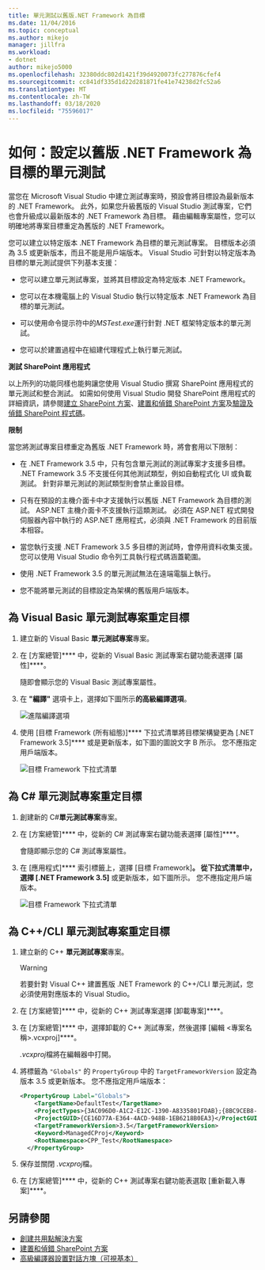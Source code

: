 ```yaml
---
title: 單元測試以舊版.NET Framework 為目標
ms.date: 11/04/2016
ms.topic: conceptual
ms.author: mikejo
manager: jillfra
ms.workload:
- dotnet
author: mikejo5000
ms.openlocfilehash: 32380ddc802d1421f39d4920073fc277876cfef4
ms.sourcegitcommit: cc841df335d1d22d281871fe41e74238d2fc52a6
ms.translationtype: MT
ms.contentlocale: zh-TW
ms.lasthandoff: 03/18/2020
ms.locfileid: "75596017"
---
```

# <a name="how-to-configure-unit-tests-to-target-an-earlier-version-of-the-net-framework"></a>如何：設定以舊版 .NET Framework 為目標的單元測試

當您在 Microsoft Visual Studio 中建立測試專案時，預設會將目標設為最新版本的 .NET Framework。 此外，如果您升級舊版的 Visual Studio 測試專案，它們也會升級成以最新版本的 .NET Framework 為目標。 藉由編輯專案屬性，您可以明確地將專案目標重定為舊版的 .NET Framework。

您可以建立以特定版本 .NET Framework 為目標的單元測試專案。 目標版本必須為 3.5 或更新版本，而且不能是用戶端版本。 Visual Studio 可針對以特定版本為目標的單元測試提供下列基本支援：

- 您可以建立單元測試專案，並將其目標設定為特定版本 .NET Framework。

- 您可以在本機電腦上的 Visual Studio 執行以特定版本 .NET Framework 為目標的單元測試。

- 可以使用命令提示符中的*MSTest.exe*運行針對 .NET 框架特定版本的單元測試。

- 您可以於建置過程中在組建代理程式上執行單元測試。

**測試 SharePoint 應用程式**

以上所列的功能同樣也能夠讓您使用 Visual Studio 撰寫 SharePoint 應用程式的單元測試和整合測試。 如需如何使用 Visual Studio 開發 SharePoint 應用程式的詳細資訊，請參閱[建立 SharePoint 方案](../sharepoint/create-sharepoint-solutions.md)、[建置和偵錯 SharePoint 方案](../sharepoint/building-and-debugging-sharepoint-solutions.md)及[驗證及偵錯 SharePoint 程式碼](../sharepoint/verifying-and-debugging-sharepoint-code.md)。

**限制**

當您將測試專案目標重定為舊版 .NET Framework 時，將會套用以下限制：

- 在 .NET Framework 3.5 中，只有包含單元測試的測試專案才支援多目標。 .NET Framework 3.5 不支援任何其他測試類型，例如自動程式化 UI 或負載測試。 針對非單元測試的測試類型則會禁止重設目標。

- 只有在預設的主機介面卡中才支援執行以舊版 .NET Framework 為目標的測試。 ASP.NET 主機介面卡不支援執行這類測試。 必須在 ASP.NET 程式開發伺服器內容中執行的 ASP.NET 應用程式，必須與 .NET Framework 的目前版本相容。

- 當您執行支援 .NET Framework 3.5 多目標的測試時，會停用資料收集支援。 您可以使用 Visual Studio 命令列工具執行程式碼涵蓋範圍。

- 使用 .NET Framework 3.5 的單元測試無法在遠端電腦上執行。

- 您不能將單元測試的目標設定為架構的舊版用戶端版本。

## <a name="retargeting-for-visual-basic-unit-test-projects"></a>為 Visual Basic 單元測試專案重定目標

1. 建立新的 Visual Basic **單元測試專案**專案。

2. 在 [方案總管]**** 中，從新的 Visual Basic 測試專案右鍵功能表選擇 [屬性]****。

     隨即會顯示您的 Visual Basic 測試專案屬性。

3. 在 **"編譯"** 選項卡上，選擇如下圖所示**的高級編譯選項**。

     ![進階編譯選項](../test/media/howtoconfigureunittest35frameworka.png)

4. 使用 [目標 Framework (所有組態)]**** 下拉式清單將目標架構變更為 [.NET Framework 3.5]**** 或是更新版本，如下圖的圖說文字 B 所示。 您不應指定用戶端版本。

     ![目標 Framework 下拉式清單](../test/media/howtoconfigureunitest35frameworkstepb.png)

## <a name="retargeting-for-c-unit-test-projects"></a>為 C# 單元測試專案重定目標

1. 創建新的 C#**單元測試專案**專案。

2. 在 [方案總管]**** 中，從新的 C# 測試專案右鍵功能表選擇 [屬性]****。

   會隨即顯示您的 C# 測試專案屬性。

3. 在 [應用程式]**** 索引標籤上，選擇 [目標 Framework]****。 從下拉式清單中，選擇 [.NET Framework 3.5]**** 或更新版本，如下圖所示。 您不應指定用戶端版本。

   ![目標 Framework 下拉式清單](../test/media/howtoconfigureunittest35frameworkcsharp.png)

## <a name="retargeting-for-ccli-unit-test-projects"></a>為 C++/CLI 單元測試專案重定目標

1. 建立新的 C++ **單元測試專案**專案。

   > [!WARNING]
   > 若要針對 Visual C++ 建置舊版 .NET Framework 的 C++/CLI 單元測試，您必須使用對應版本的 Visual Studio。

2. 在 [方案總管]**** 中，從新的 C++ 測試專案選擇 [卸載專案]****。

3. 在 [方案總管]**** 中，選擇卸載的 C++ 測試專案，然後選擇 [編輯 \<專案名稱>.vcxproj]****。

   *.vcxproj*檔將在編輯器中打開。

4. 將標籤為 `"Globals"` 的 `PropertyGroup` 中的 `TargetFrameworkVersion` 設定為版本 3.5 或更新版本。 您不應指定用戶端版本：

    ```xml
    <PropertyGroup Label="Globals">
        <TargetName>DefaultTest</TargetName>
        <ProjectTypes>{3AC096D0-A1C2-E12C-1390-A8335801FDAB};{8BC9CEB8-8B4A-11D0-8D11-00A0C91BC942}</ProjectTypes>
        <ProjectGUID>{CE16D77A-E364-4ACD-948B-1EB6218B0EA3}</ProjectGUID>
        <TargetFrameworkVersion>3.5</TargetFrameworkVersion>
        <Keyword>ManagedCProj</Keyword>
        <RootNamespace>CPP_Test</RootNamespace>
      </PropertyGroup>
    ```

5. 保存並關閉 *.vcxproj*檔。

6. 在 [方案總管]**** 中，從新的 C++ 測試專案右鍵功能表選取 [重新載入專案]****。

## <a name="see-also"></a>另請參閱

- [創建共用點解決方案](../sharepoint/create-sharepoint-solutions.md)
- [建置和偵錯 SharePoint 方案](../sharepoint/building-and-debugging-sharepoint-solutions.md)
- [高級編譯器設置對話方塊（可視基本）](../ide/reference/advanced-compiler-settings-dialog-box-visual-basic.md)

